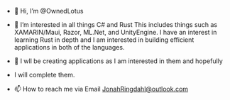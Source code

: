 - 👋 Hi, I’m @OwnedLotus
- 👀 I’m interested in all things C# and Rust
This includes things such as XAMARIN/Maui, Razor, ML.Net, and UnityEngine.
I have an interest in learning Rust in depth and I am interested in building 
efficient applications in both of the languages.

- 🌱 I wll be creating applications as I am interested in them and hopefully
- I will complete them.

- 📫 How to reach me 
via Email JonahRingdahl@outlook.com

<!---
OwnedLotus/OwnedLotus is a ✨ special ✨ repository because its `README.md` (this file) appears on your GitHub profile.
You can click the Preview link to take a look at your changes.
--->
